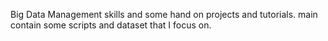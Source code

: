 Big Data Management skills and some hand on projects and tutorials. main contain some scripts and dataset that I focus on.
